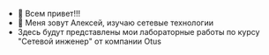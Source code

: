 - 👋 Всем привет!!!
- 👀 Меня зовут Алексей, изучаю сетевые технологии
- Здесь будут представлены мои лабораторные работы по курсу "Сетевой инженер" от компании Otus


<!---
AlexeyKislitsyn/AlexeyKislitsyn is a ✨ special ✨ repository because its `README.md` (this file) appears on your GitHub profile.
You can click the Preview link to take a look at your changes.
--->

